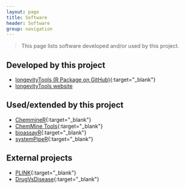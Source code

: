```yaml
---
layout: page
title: Software
header: Software
group: navigation
---
```


> This page lists software developed and/or used by this project.

## Developed by this project

* [longevityTools (R Package on GitHub)](https://github.com/tgirke/longevityTools){:target="_blank"}
* [longevityTools website](http://girke.bioinformatics.ucr.edu/longevityTools/mydoc/home.html)

## Used/extended by this project

* [ChemmineR](http://bioconductor.org/packages/devel/bioc/html/ChemmineR.html){:target="_blank"}
* [ChemMine Tools](http://chemmine.ucr.edu){:target="_blank"}
* [bioassayR](http://bioconductor.org/packages/devel/bioc/html/bioassayR.html){:target="_blank"}
* [systemPipeR](http://bioconductor.org/packages/devel/bioc/html/systemPipeR.html){:target="_blank"}

## External projects

* [PLINK](http://pngu.mgh.harvard.edu/~purcell/plink/){:target="_blank"}
* [DrugVsDisease](http://bioconductor.org/packages/release/bioc/html/DrugVsDisease.html){:target="_blank"}
